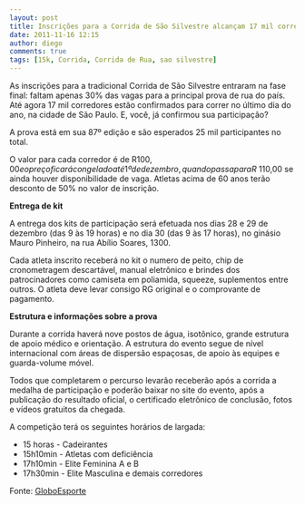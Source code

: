 ```yaml
---
layout: post
title: Inscrições para a Corrida de São Silvestre alcançam 17 mil corredores
date: 2011-11-16 12:15
author: diego
comments: true
tags: [15k, Corrida, Corrida de Rua, sao silvestre]
---
```

As inscrições para a tradicional Corrida de São Silvestre entraram na fase final: faltam apenas 30% das vagas para a principal prova de rua do país. Até agora 17 mil corredores estão confirmados para correr no último dia do ano, na cidade de São Paulo. E, você, já confirmou sua participação?

A prova está em sua 87º edição e são esperados 25 mil participantes no total.

O valor para cada corredor é de R$100,00 e o preço ficará congelado até 1º de dezembro, quando passa para R$ 110,00 se ainda houver disponibilidade de vaga. Atletas acima de 60 anos terão desconto de 50% no valor de inscrição.

<strong>Entrega de kit
</strong>

A entrega dos kits de participação será efetuada nos dias 28 e 29 de dezembro (das 9 às 19 horas) e no dia 30 (das 9 às 17 horas), no ginásio Mauro Pinheiro, na rua Abílio Soares, 1300.

Cada atleta inscrito receberá no kit o numero de peito, chip de cronometragem descartável, manual eletrônico e brindes dos patrocinadores como camiseta em poliamida, squeeze, suplementos entre outros. O atleta deve levar consigo RG original e o comprovante de pagamento.

<strong>Estrutura e informações sobre a prova
</strong>

Durante a corrida haverá nove postos de água, isotônico, grande estrutura de apoio médico e orientação. A estrutura do evento segue de nível internacional com áreas de dispersão espaçosas, de apoio às equipes e guarda-volume móvel.

Todos que completarem o percurso levarão receberão após a corrida a medalha de participação e poderão baixar no site do evento, após a publicação do resultado oficial, o certificado eletrônico de conclusão, fotos e vídeos gratuitos da chegada.

A competição terá os seguintes horários de largada:

- 15 horas - Cadeirantes
- 15h10min - Atletas com deficiência
- 17h10min - Elite Feminina A e B
- 17h30min - Elite Masculina e demais corredores

Fonte: <a href="http://globoesporte.globo.com/atletismo/corrida-de-rua/noticia/2011/11/inscricoes-para-corrida-de-sao-silvestre-alcancam-17-mil-corredores.html" target="_blank">GloboEsporte</a>


